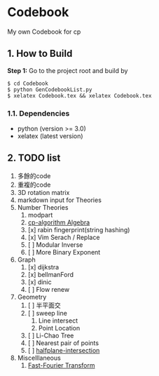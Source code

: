 # Codebook
My own Codebook for cp

## 1. How to Build
**Step 1:** Go to the project root and build by
~~~
$ cd Codebook
$ python GenCodebookList.py
$ xelatex Codebook.tex && xelatex Codebook.tex
~~~

### 1.1. Dependencies

* python (version >= 3.0)
* xelatex (latest version)

## 2. TODO list

1. 多餘的code
2. 重複的code
3. 3D rotation matrix
4. markdown input for Theories
5. Number Theories
	1. modpart
	2. [cp-algorithm Algebra](https://cp-algorithms.com/algebra/binary-exp.html)
	3. [x] rabin fingerprint(string hashing)
	4. [x] Vim Serach / Replace
	5. [ ] Modular Inverse
	6. [ ] More Binary Exponent
6. Graph
	1. [x] dijkstra
	2. [x] bellmanFord
	3. [x] dinic
  	4. [ ] Flow renew
7. Geometry
	1. [ ] 半平面交
	2. [ ] sweep line
		1. Line intersect
		2. Point Location
	4. [ ] Li-Chao Tree
	5. [ ] Nearest pair of points
	6. [ ] [halfplane-intersection](https://cp-algorithms.com/geometry/halfplane-intersection.html)
8. Miscelllaneous
	1. [Fast-Fourier Transform](https://cp-algorithms.com/algebra/fft.html#discrete-fourier-transform)
